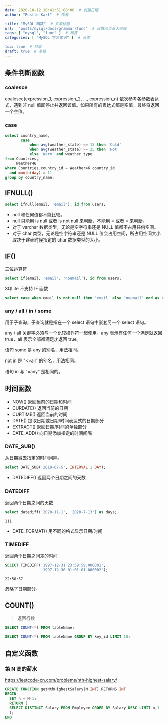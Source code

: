 ```yaml
---
date: 2020-10-12 10:41:51+08:00  # 创建日期
author: "Rustle Karl"  # 作者

title: "MySQL 函数"  # 文章标题
url:  "posts/mysql/docs/grammar/func"  # 设置网页永久链接
tags: [ "mysql", "func" ]  # 标签
categories: [ "MySQL 学习笔记" ]  # 分类

toc: true  # 目录
draft: true  # 草稿
---
```


## 条件判断函数

### coalesce

coalesce(expression_1, expression_2, ..., expression_n) 依次参考各参数表达式，遇到非 null 值即停止并返回该值。如果所有的表达式都是空值，最终将返回一个空值。

### case

```sql
select country_name,
       case
           when avg(weather_state) <= 15 then 'Cold'
           when avg(weather_state) >= 25 then 'Hot'
           else 'Warm' end weather_type
from Countries,
     Weather46
where Countries.country_id = Weather46.country_id
  and month(day) = 11
group by country_name;
```

## IFNULL()

```sql
select ifnull(email, 'email'), id from users;
```

- null 和任何值都不能比较。
- null 只能用 is null 或者 is not null 来判断，不能用 = 或者 = 来判断。
- 对于 varchar 数据类型，无论是空字符串还是 NULL 值都不占用任何空间。
- 对于 char 类型，无论是空字符串还是 NULL 值会占用空间，所占用空间大小取决于建表时候指定的 char 数据类型的大小。

## IF()

三位运算符

```sql
select if(email, 'email', 'noemail'), id from users;
```

SQLite 不支持 IF 函数

```sql
select case when email is not null then 'email' else 'noemail' end as email, id from users;
```

### any / all / in / some

用于子查询，子查询就是指在一个 select 语句中嵌套另一个 select 语句。

any / all 关键字必须与一个比较操作符一起使用。any 表示有任何一个满足就返回 true，all 表示全部都满足才返回 true。

语句 some 是 any 的别名，用法相同。

not in 是 “<>all” 的别名，用法相同。

语句 in 与 “=any” 是相同的。

## 时间函数

- NOW() 返回当前的日期和时间
- CURDATE() 返回当前的日期
- CURTIME() 返回当前的时间
- DATE() 提取日期或日期/时间表达式的日期部分
- EXTRACT() 返回日期/时间的单独部分
- DATE_ADD() 向日期添加指定的时间间隔

### DATE_SUB() 

从日期减去指定的时间间隔。

```sql
select DATE_SUB('2019-07-5', INTERVAL 1 DAY);
```

- DATEDIFF() 返回两个日期之间的天数

### DATEDIFF

返回两个日期之间的天数

```sql
select datediff('2020-11-1', '2020-7-13') as days;
```

```
111
```

- DATE_FORMAT() 用不同的格式显示日期/时间

### TIMEDIFF

返回两个日期之间差的时间

```sql
SELECT TIMEDIFF('1997-12-31 23:59:59.000001',
                '1997-12-30 01:01:01.000002');
```

```
22:58:57
```

忽略了日期部分。

## COUNT()

> 返回行数

```sql
SELECT COUNT(*) FROM tableName;
```

```sql
SELECT COUNT(*) FROM tableName GROUP BY key_id LIMIT 10;
```

## 自定义函数

### 第 N 高的薪水

https://leetcode-cn.com/problems/nth-highest-salary/

```sql
CREATE FUNCTION getNthHighestSalary(N INT) RETURNS INT
BEGIN
  SET n = N-1;
  RETURN (     
  SELECT DISTINCT Salary FROM Employee ORDER BY Salary DESC LIMIT n,1
  );
END
```

```sql

```

```sql

```

```sql

```

```sql

```

```sql

```

```sql

```


